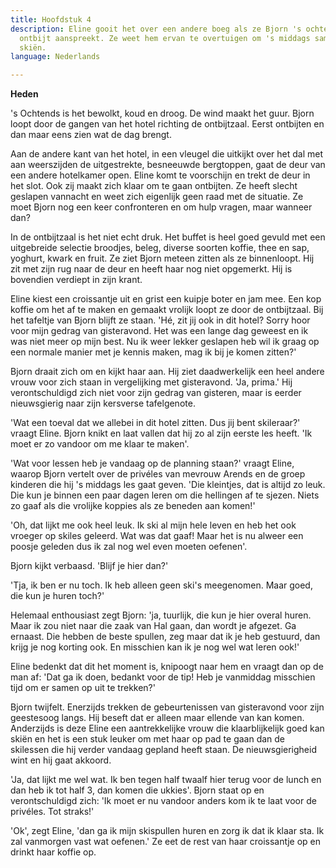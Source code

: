 ```yaml
---
title: Hoofdstuk 4
description: Eline gooit het over een andere boeg als ze Bjorn 's ochtends bij het
  ontbijt aanspreekt. Ze weet hem ervan te overtuigen om 's middags samen te gaan
  skiën.
language: Nederlands

---
```

**Heden**

's Ochtends is het bewolkt, koud en droog. De wind maakt het guur. Bjorn loopt door de gangen van het hotel richting de ontbijtzaal. Eerst ontbijten en dan maar eens zien wat de dag brengt.

Aan de andere kant van het hotel, in een vleugel die uitkijkt over het dal met aan weerszijden de uitgestrekte, besneeuwde bergtoppen, gaat de deur van een andere hotelkamer open. Eline komt te voorschijn en trekt de deur in het slot. Ook zij maakt zich klaar om te gaan ontbijten. Ze heeft slecht geslapen vannacht en weet zich eigenlijk geen raad met de situatie. Ze moet Bjorn nog een keer confronteren en om hulp vragen, maar wanneer dan?

In de ontbijtzaal is het niet echt druk. Het buffet is heel goed gevuld met een uitgebreide selectie broodjes, beleg, diverse soorten koffie, thee en sap, yoghurt, kwark en fruit. Ze ziet Bjorn meteen zitten als ze binnenloopt. Hij zit met zijn rug naar de deur en heeft haar nog niet opgemerkt. Hij is bovendien verdiept in zijn krant.

Eline kiest een croissantje uit en grist een kuipje boter en jam mee. Een kop koffie om het af te maken en gemaakt vrolijk loopt ze door de ontbijtzaal. Bij het tafeltje van Bjorn blijft ze staan. 'Hé, zit jij ook in dit hotel? Sorry hoor voor mijn gedrag van gisteravond. Het was een lange dag geweest en ik was niet meer op mijn best. Nu ik weer lekker geslapen heb wil ik graag op een normale manier met je kennis maken, mag ik bij je komen zitten?'

Bjorn draait zich om en kijkt haar aan. Hij ziet daadwerkelijk een heel andere vrouw voor zich staan in vergelijking met gisteravond. 'Ja, prima.' Hij verontschuldigd zich niet voor zijn gedrag van gisteren, maar is eerder nieuwsgierig naar zijn kersverse tafelgenote.

'Wat een toeval dat we allebei in dit hotel zitten. Dus jij bent skileraar?' vraagt Eline. Bjorn knikt en laat vallen dat hij zo al zijn eerste les heeft. 'Ik moet er zo vandoor om me klaar te maken'.

'Wat voor lessen heb je vandaag op de planning staan?' vraagt Eline, waarop Bjorn vertelt over de privéles van mevrouw Arends en de groep kinderen die hij 's middags les gaat geven. 'Die kleintjes, dat is altijd zo leuk. Die kun je binnen een paar dagen leren om die hellingen af te sjezen. Niets zo gaaf als die vrolijke koppies als ze beneden aan komen!'

'Oh, dat lijkt me ook heel leuk. Ik ski al mijn hele leven en heb het ook vroeger op skiles geleerd. Wat was dat gaaf! Maar het is nu alweer een poosje geleden dus ik zal nog wel even moeten oefenen'.

Bjorn kijkt verbaasd. 'Blijf je hier dan?'

'Tja, ik ben er nu toch. Ik heb alleen geen ski's meegenomen. Maar goed, die kun je huren toch?'

Helemaal enthousiast zegt Bjorn: 'ja, tuurlijk, die kun je hier overal huren. Maar ik zou niet naar die zaak van Hal gaan, dan wordt je afgezet. Ga ernaast. Die hebben de beste spullen, zeg maar dat ik je heb gestuurd, dan krijg je nog korting ook. En misschien kan ik je nog wel wat leren ook!'

Eline bedenkt dat dit het moment is, knipoogt naar hem en vraagt dan op de man af: 'Dat ga ik doen, bedankt voor de tip! Heb je vanmiddag misschien tijd om er samen op uit te trekken?'

Bjorn twijfelt. Enerzijds trekken de gebeurtenissen van gisteravond voor zijn geestesoog langs. Hij beseft dat er alleen maar ellende van kan komen. Anderzijds is deze Eline een aantrekkelijke vrouw die klaarblijkelijk goed kan skiën en het is een stuk leuker om met haar op pad te gaan dan de skilessen die hij verder vandaag gepland heeft staan. De nieuwsgierigheid wint en hij gaat akkoord.

'Ja, dat lijkt me wel wat. Ik ben tegen half twaalf hier terug voor de lunch en dan heb ik tot half 3, dan komen die ukkies'. Bjorn staat op en verontschuldigd zich: 'Ik moet er nu vandoor anders kom ik te laat voor de privéles. Tot straks!'

'Ok', zegt Eline, 'dan ga ik mijn skispullen huren en zorg ik dat ik klaar sta. Ik zal vanmorgen vast wat oefenen.' Ze eet de rest van haar croissantje op en drinkt haar koffie op.